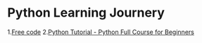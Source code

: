 # Python Learning Journery
1.[Free code](https://www.freecodecamp.org/learn/scientific-computing-with-python/)
2.[Python Tutorial - Python Full Course for Beginners](https://www.youtube.com/watch?v=_uQrJ0TkZlc)